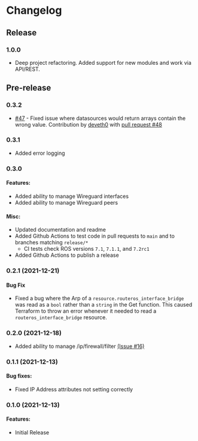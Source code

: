 # Changelog

## Release

### 1.0.0
- Deep project refactoring. Added support for new modules and work via API/REST.

## Pre-release

### 0.3.2
- [#47](https://github.com/GNewbury1/terraform-provider-routeros/issues/47) - Fixed issue where datasources would return arrays contain the wrong value. Contribution by [deveth0](https://github.com/deveth0/) with [pull request #48](https://github.com/GNewbury1/terraform-provider-routeros/pull/48)

### 0.3.1
- Added error logging

### 0.3.0 
#### Features:
- Added ability to manage Wireguard interfaces
- Added ability to manage Wireguard peers

#### Misc:
- Updated documentation and readme
- Added Github Actions to test code in pull requests to `main` and to branches matching `release/*`
    - CI tests check ROS versions `7.1`, `7.1.1`, and `7.2rc1`
- Added Github Actions to publish a release

### 0.2.1 (2021-12-21)
#### Bug Fix
- Fixed a bug where the Arp of a `resource.routeros_interface_bridge` was read as a `bool` rather than a `string` in the Get function. This caused Terraform to throw an error whenever it needed to read a `routeros_interface_bridge` resource.

### 0.2.0 (2021-12-18)
- Added ability to manage /ip/firewall/filter [(Issue #16)](https://github.com/GNewbury1/terraform-provider-routeros/issues/16)

### 0.1.1 (2021-12-13)
#### Bug fixes:
- Fixed IP Address attributes not setting correctly

### 0.1.0 (2021-12-13)
#### Features:
- Initial Release
